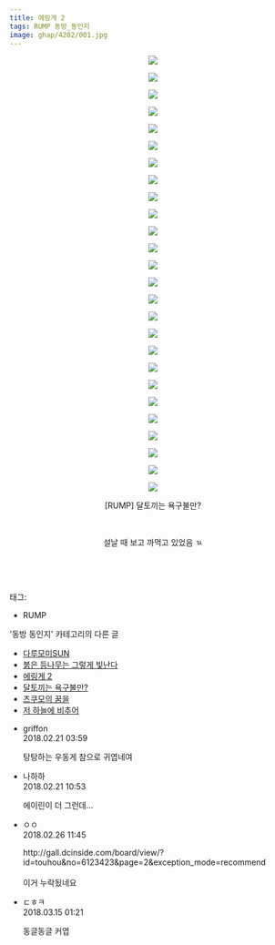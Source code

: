 ```yaml
---
title: 에링게 2
tags: RUMP 동방_동인지
image: ghap/4202/001.jpg
---
```

<div class="article">
<p style="text-align: center; clear: none; float: none;"><img src="{{ site.nasurl }}/ghap/4202/001.jpg"/></p>
<p style="text-align: center; clear: none; float: none;"><img src="{{ site.nasurl }}/ghap/4202/002.jpg"/></p>
<p style="text-align: center; clear: none; float: none;"><img src="{{ site.nasurl }}/ghap/4202/003.jpg"/></p>
<p style="text-align: center; clear: none; float: none;"><img src="{{ site.nasurl }}/ghap/4202/004.jpg"/></p>
<p style="text-align: center; clear: none; float: none;"><img src="{{ site.nasurl }}/ghap/4202/005.jpg"/></p>
<p style="text-align: center; clear: none; float: none;"><img src="{{ site.nasurl }}/ghap/4202/006.jpg"/></p>
<p style="text-align: center; clear: none; float: none;"><img src="{{ site.nasurl }}/ghap/4202/007.jpg"/></p>
<p style="text-align: center; clear: none; float: none;"><img src="{{ site.nasurl }}/ghap/4202/008.jpg"/></p>
<p style="text-align: center; clear: none; float: none;"><img src="{{ site.nasurl }}/ghap/4202/009.jpg"/></p>
<p style="text-align: center; clear: none; float: none;"><img src="{{ site.nasurl }}/ghap/4202/010.jpg"/></p>
<p style="text-align: center; clear: none; float: none;"><img src="{{ site.nasurl }}/ghap/4202/011.jpg"/></p>
<p style="text-align: center; clear: none; float: none;"><img src="{{ site.nasurl }}/ghap/4202/012.jpg"/></p>
<p style="text-align: center; clear: none; float: none;"><img src="{{ site.nasurl }}/ghap/4202/013.jpg"/></p>
<p style="text-align: center; clear: none; float: none;"><img src="{{ site.nasurl }}/ghap/4202/014.jpg"/></p>
<p style="text-align: center; clear: none; float: none;"><img src="{{ site.nasurl }}/ghap/4202/015.jpg"/></p>
<p style="text-align: center; clear: none; float: none;"><img src="{{ site.nasurl }}/ghap/4202/016.jpg"/></p>
<p style="text-align: center; clear: none; float: none;"><img src="{{ site.nasurl }}/ghap/4202/017.jpg"/></p>
<p style="text-align: center; clear: none; float: none;"><img src="{{ site.nasurl }}/ghap/4202/018.jpg"/></p>
<p style="text-align: center; clear: none; float: none;"><img src="{{ site.nasurl }}/ghap/4202/019.jpg"/></p>
<p style="text-align: center; clear: none; float: none;"><img src="{{ site.nasurl }}/ghap/4202/020.jpg"/></p>
<p style="text-align: center; clear: none; float: none;"><img src="{{ site.nasurl }}/ghap/4202/021.jpg"/></p>
<p style="text-align: center; clear: none; float: none;"><img src="{{ site.nasurl }}/ghap/4202/022.jpg"/></p>
<p style="text-align: center; clear: none; float: none;"><img src="{{ site.nasurl }}/ghap/4202/023.jpg"/></p>
<p style="text-align: center; clear: none; float: none;"><img src="{{ site.nasurl }}/ghap/4202/024.jpg"/></p>
<p style="text-align: center; clear: none; float: none;"><img src="{{ site.nasurl }}/ghap/4202/025.jpg"/></p>
<p style="text-align: center; clear: none; float: none;"><img src="{{ site.nasurl }}/ghap/4202/026.jpg"/></p>
<p style="text-align: center; clear: none; float: none;">[RUMP] 달토끼는 욕구불만?</p>
<p style="text-align: center; clear: none; float: none;"><br/></p>
<p style="text-align: center; clear: none; float: none;">설날 때 보고 까먹고 있었음 ㄳ</p>
<p style="text-align: center; clear: none; float: none;"><br/></p>
<p><br/></p>
</div><div class="tagTrail">
<p>태그: </p>
<ul>
<li>RUMP</li>
</ul>
</div><div class="another">
<p>'동방 동인지' 카테고리의 다른 글</p>
<ul>
<li><a href="/2018-02-27-ghap_4210">다루모미SUN</a></li>
<li><a href="/2018-02-27-ghap_4209">붉은 등나무는 그렇게 빛난다</a></li>
<li><a href="/2018-02-21-ghap_4202">에링게 2</a></li>
<li><a href="/2018-02-20-ghap_4199">달토끼는 욕구불만?</a></li>
<li><a href="/2018-02-10-ghap_4193">츠쿠모의 꿈을</a></li>
<li><a href="/2018-02-10-ghap_4192">저 하늘에 비추어</a></li>
</ul>
</div><div class="cb_module cb_fluid">
<div class="cb_wrt cb_profile">
<div class="comment">
<ul>
<li class="cb_thumb_off" id="comment15203546">
<div class="cb_comment_area">
<div class="cb_info_area">
<div class="cb_section">
<span class="cb_nick_name">griffon</span>
</div>
<div class="cb_section">
<span class="cb_date">2018.02.21 03:59 </span>
</div>
</div>
<div class="cb_dsc_comment">
<p class="cb_dsc">
											탕탕하는 우동게 참으로 귀엽네여
										</p>
</div>
</div></li>
<li class="cb_thumb_off" id="comment15203625">
<div class="cb_comment_area">
<div class="cb_info_area">
<div class="cb_section">
<span class="cb_nick_name">나하하</span>
</div>
<div class="cb_section">
<span class="cb_date">2018.02.21 10:53 </span>
</div>
</div>
<div class="cb_dsc_comment">
<p class="cb_dsc">
											에이린이 더 그런데…
										</p>
</div>
</div></li>
<li class="cb_thumb_off" id="comment15207035">
<div class="cb_comment_area">
<div class="cb_info_area">
<div class="cb_section">
<span class="cb_nick_name">ㅇㅇ</span>
</div>
<div class="cb_section">
<span class="cb_date">2018.02.26 11:45 </span>
</div>
</div>
<div class="cb_dsc_comment">
<p class="cb_dsc">
											http://gall.dcinside.com/board/view/?id=touhou&amp;no=6123423&amp;page=2&amp;exception_mode=recommend<br/>
<br/>
이거 누락됬네요
										</p>
</div>
</div></li>
<li class="cb_thumb_off" id="comment15219526">
<div class="cb_comment_area">
<div class="cb_info_area">
<div class="cb_section">
<span class="cb_nick_name">ㄷㅎㅋ</span>
</div>
<div class="cb_section">
<span class="cb_date">2018.03.15 01:21 </span>
</div>
</div>
<div class="cb_dsc_comment">
<p class="cb_dsc">
											동글동글 커엽
										</p>
</div>
</div></li>
</ul>
</div>
</div><!-- commentList close -->
</div>